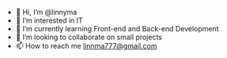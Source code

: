 - 👋 Hi, I’m @linnyma
- 👀 I’m interested in IT
- 🌱 I’m currently learning Front-end and Back-end Development
- 💞️ I’m looking to collaborate on small projects
- 📫 How to reach me linnma777@gmail.com

<!---
linnyma/linnyma is a ✨ special ✨ repository because its `README.md` (this file) appears on your GitHub profile.
You can click the Preview link to take a look at your changes.
--->
